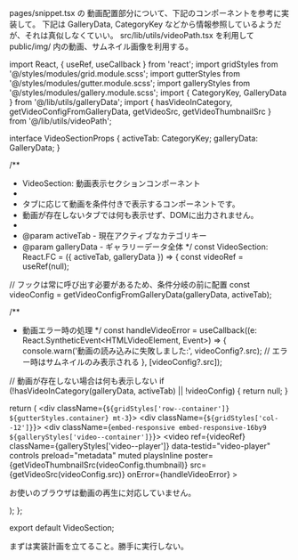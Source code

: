 pages/snippet.tsx の 動画配置部分について、下記のコンポーネントを参考に実装して。
下記は GalleryData, CategoryKey などから情報参照しているようだが、それは真似しなくていい。
src/lib/utils/videoPath.tsx を利用して public/img/ 内の動画、サムネイル画像を利用する。


import React, { useRef, useCallback } from 'react';
import gridStyles from '@/styles/modules/grid.module.scss';
import gutterStyles from '@/styles/modules/gutter.module.scss';
import galleryStyles from '@/styles/modules/gallery.module.scss';
import { CategoryKey, GalleryData } from '@/lib/utils/galleryData';
import { hasVideoInCategory, getVideoConfigFromGalleryData, getVideoSrc, getVideoThumbnailSrc } from '@/lib/utils/videoPath';

interface VideoSectionProps {
  activeTab: CategoryKey;
  galleryData: GalleryData;
}

/**
 * VideoSection: 動画表示セクションコンポーネント
 *
 * タブに応じて動画を条件付きで表示するコンポーネントです。
 * 動画が存在しないタブでは何も表示せず、DOMに出力されません。
 *
 * @param activeTab - 現在アクティブなカテゴリキー
 * @param galleryData - ギャラリーデータ全体
 */
const VideoSection: React.FC<VideoSectionProps> = ({ activeTab, galleryData }) => {
  const videoRef = useRef<HTMLVideoElement>(null);

  // フックは常に呼び出す必要があるため、条件分岐の前に配置
  const videoConfig = getVideoConfigFromGalleryData(galleryData, activeTab);

  /**
   * 動画エラー時の処理
   */
  const handleVideoError = useCallback((e: React.SyntheticEvent<HTMLVideoElement, Event>) => {
    console.warn('動画の読み込みに失敗しました:', videoConfig?.src);
    // エラー時はサムネイルのみ表示される
  }, [videoConfig?.src]);

  // 動画が存在しない場合は何も表示しない
  if (!hasVideoInCategory(galleryData, activeTab) || !videoConfig) {
    return null;
  }

  return (
    <div className={`${gridStyles['row--container']} ${gutterStyles.container} mt-3`}>
      <div className={`${gridStyles['col--12']}`}>
        <div className={`embed-responsive embed-responsive-16by9 ${galleryStyles['video--container']}`}>
          <video
            ref={videoRef}
            className={galleryStyles['video--player']}
            data-testid="video-player"
            controls
            preload="metadata"
            muted
            playsInline
            poster={getVideoThumbnailSrc(videoConfig.thumbnail)}
            src={getVideoSrc(videoConfig.src)}
            onError={handleVideoError}
          >
            <p>お使いのブラウザは動画の再生に対応していません。</p>
          </video>
        </div>
      </div>
    </div>
  );
};

export default VideoSection;


まずは実装計画を立てること。勝手に実行しない。
